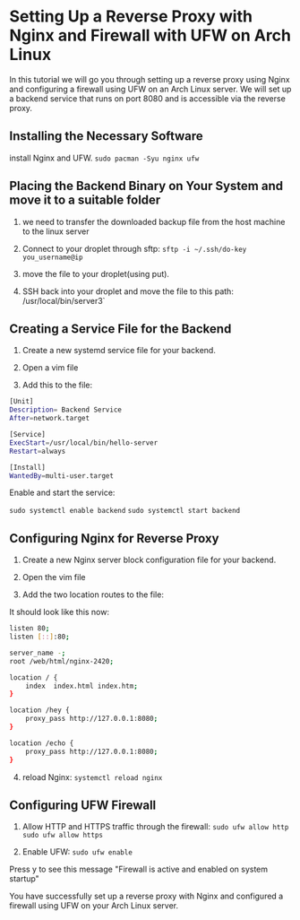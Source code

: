 # Setting Up a Reverse Proxy with Nginx and Firewall with UFW on Arch Linux

In this tutorial we will go you through setting up a reverse proxy using Nginx and configuring a firewall using UFW on an Arch Linux server. We will set up a backend service that runs on port 8080 and is accessible via the reverse proxy.


## Installing the Necessary Software

install Nginx and UFW.
`sudo pacman -Syu nginx ufw`


## Placing the Backend Binary on Your System and move it to a suitable folder 

1. we need to transfer the downloaded backup file from the host machine to the linux server 

2. Connect to your droplet through sftp: `sftp -i ~/.ssh/do-key you_username@ip`

3. move the file to your droplet(using put). 

4. SSH back into your droplet and move the file to this path: /usr/local/bin/server3`


## Creating a Service File for the Backend

1. Create a new systemd service file for your backend.

2. Open a vim file

3. Add this to the file:
```bash
[Unit]
Description= Backend Service
After=network.target

[Service]
ExecStart=/usr/local/bin/hello-server
Restart=always

[Install]
WantedBy=multi-user.target
```

Enable and start the service:

`sudo systemctl enable backend`
`sudo systemctl start backend`


## Configuring Nginx for Reverse Proxy

1. Create a new Nginx server block configuration file for your backend.

2. Open the vim file

3. Add the two location routes to the file:

It should look like this now:
```bash
listen 80;
listen [::]:80;

server_name -;
root /web/html/nginx-2420;

location / {
    index  index.html index.htm;
}

location /hey {
    proxy_pass http://127.0.0.1:8080;
}

location /echo {
    proxy_pass http://127.0.0.1:8080;
}
```

4. reload Nginx:
 `systemctl reload nginx`


## Configuring UFW Firewall

1. Allow HTTP and HTTPS traffic through the firewall:
`sudo ufw allow http`
`sudo ufw allow https`


2. Enable UFW:  `sudo ufw enable`

Press y to see this message "Firewall is active and enabled on system startup"


You have successfully set up a reverse proxy with Nginx and configured a firewall using UFW on your Arch Linux server. 
